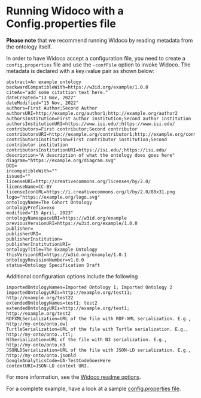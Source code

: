 
# Running Widoco with a Config.properties file
**Please note** that we recommend running Widoco by reading metadata from the ontology itself.

In order to have Widoco accept a configuration file, you need to create a `config.properties` file and use the `-confFile` option to invoke Widoco. The metadata is declared with a key=value pair as shown below:

```
abstract=An example ontology
backwardCompatibleWith=https://w3id.org/example/1.0.0
citeAs="add some citattion text here."
dateCreated="13 Nov, 2022"
dateModified="15 Nov, 2022"
authors=First Author;Second Author
authorsURI=http://example.org/author1;http://example.org/author2
authorsInstitution=First author institution;Second author institution
authorsInstitutionURI=https://www.isi.edu/;https://www.isi.edu/
contributors=First contributor;Second contributor
contributorsURI=http://example.org/contributor1;http://example.org/contributor2
contributorsInstitution=First contributor institution;Second contributor institution
contributorsInstitutionURI=https://isi.edu/;https://isi.edu/
description="A description of what the ontology does goes here"
diagram="https://example.org/diagram.svg"
DOI=
incompatibleWith=""
issued=""
licenseURI=http://creativecommons.org/licenses/by/2.0/
licenseName=CC-BY
licenseIconURL=https://i.creativecommons.org/l/by/2.0/88x31.png
logo="https://example.org/logo.svg"
ontologyName=The Cohort Ontology
ontologyPrefix=exo
modified="15 April, 2023"
ontologyNamespaceURI=https://w3id.org/example
previousVersionURI=https://w3id.org/example/1.0.0
publisher=
publisherURI=
publisherInstitution=
publisherInstitutionURI=
ontologyTitle=The Example Ontology
thisVersionURI=https://w3id.org/example/1.0.1
ontologyRevisionNumber=v1.0.0
status=Ontology Specification Draft
```

Additional configuration options include the following
```
importedOntologyNames=Imported Ontology 1; Imported Ontology 2
importedOntologyURIs=http://example.org/test11; http://example.org/test22
extendedOntologyNames=test1; test2
extendedOntologyURIs=http://example.org/test1; http://example.org/test2
RDFXMLSerialization=URL of the file with RDF-XML serialization. E.g., http://my-onto/onto.owl
TurtleSerialization=URL of the file with Turtle serialization. E.g., http://my-onto/onto..ttl;
N3Serialization=URL of the file with N3 serialization. E.g., http://my-onto/onto.n3
JSONLDSerialization=URL of the file with JSON-LD serialization. E.g., http://my-onto/onto.jsonld
GoogleAnalyticsCode=UA-TestCodeGoesHere
contextURI=JSON-LD context URI. 
```

For more information, see the [Widoco readme options](https://github.com/dgarijo/Widoco/#options).

For a complete example, have a look at a sample [config.properties file](config.properties).